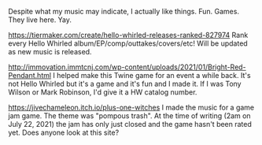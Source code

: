 Despite what my music may indicate, I actually like things. Fun. Games. They live here. Yay.

<https://tiermaker.com/create/hello-whirled-releases-ranked-827974> Rank every Hello Whirled album/EP/comp/outtakes/covers/etc! Will be updated as new music is released.

<http://immovation.immtcnj.com/wp-content/uploads/2021/01/Bright-Red-Pendant.html> I helped make this Twine game for an event a while back. It's not Hello Whirled but it's a game and it's fun and I made it. If I was Tony Wilson or Mark Robinson, I'd give it a HW catalog number.

<https://jivechameleon.itch.io/plus-one-witches> I made the music for a game jam game. The theme was "pompous trash". At the time of writing (2am on July 22, 2021) the jam has only just closed and the game hasn't been rated yet. Does anyone look at this site?
